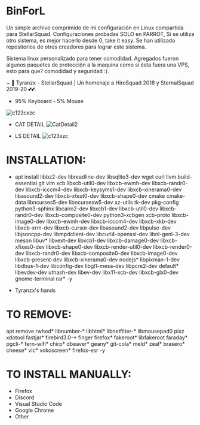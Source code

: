 # BinForL

Un simple archivo comprimido de mi configuración en Linux compartida para StellarSquad. Configuraciones probadas SOLO en PARROT, Si se utiliza otro sistema, es mejor hacerlo desde 0, take it easy. Se han utilizado repositorios de otros creadores para lograr este sistema.

Sistema linux personalizado para tener comodidad. Agregados fueron algunos paquetes de protección a la maquina como si ésta fuera una VPS, esto para que? comodidad y seguridad :).

~ 👻 Tyranzx - StellarSquad | Un homenaje a HiroSquad 2018 y SternalSquad 2019-20 💕💕.

- 95% Keyboard - 5% Mouse

![c123cxzc](https://user-images.githubusercontent.com/70720366/159963927-73053402-e361-42cc-9fd4-f61899aac780.PNG)

- CAT DETAIL
![CatDetail2](https://user-images.githubusercontent.com/70720366/159960114-b814c44f-b310-4120-8335-cd9b5d35d1d6.png)

- LS DETAIL
![c123xzc](https://user-images.githubusercontent.com/70720366/160018121-db513058-56de-428a-8b0f-791becafed53.PNG)

# INSTALLATION:
- apt install libbz2-dev libreadline-dev libsqlite3-dev wget curl llvm build-essential git vim xcb libxcb-util0-dev libxcb-ewmh-dev libxcb-randr0-dev libxcb-icccm4-dev libxcb-keysyms1-dev libxcb-xinerama0-dev libasound2-dev libxcb-xtest0-dev libxcb-shape0-dev cmake cmake-data libncurses5-dev libncursesw5-dev xz-utils tk-dev pkg-config python3-sphinx libcairo2-dev libxcb1-dev libxcb-util0-dev libxcb-randr0-dev libxcb-composite0-dev python3-xcbgen xcb-proto libxcb-image0-dev libxcb-ewmh-dev libxcb-icccm4-dev libxcb-xkb-dev libxcb-xrm-dev libxcb-cursor-dev libasound2-dev libpulse-dev libjsoncpp-dev libmpdclient-dev libcurl4-openssl-dev libnl-genl-3-dev meson libuv* libxext-dev libxcb1-dev libxcb-damage0-dev libxcb-xfixes0-dev libxcb-shape0-dev libxcb-render-util0-dev libxcb-render0-dev libxcb-randr0-dev libxcb-composite0-dev libxcb-image0-dev libxcb-present-dev libxcb-xinerama0-dev nodejs* libpixman-1-dev libdbus-1-dev libconfig-dev libgl1-mesa-dev libpcre2-dev default* libevdev-dev uthash-dev libev-dev libx11-xcb-dev libxcb-glx0-dev gnome-terminal rar* -y

- Tyranzx's hands

# TO REMOVE:
apt remove rwhod* libnumber-* libhtml* libnetfilter-* libmousepad0 pixz xdotool fastjar* firebird3.0-* finger firefox* fakeroot* libfakeroot faraday* pgcli-* fern-wifi* chirp* dbeaver* geany* git-cola* meld* zeal* brasero* cheese* vlc* vokoscreen* firefox-esr -y

# TO INSTALL MANUALLY:
- Firefox
- Discord
- Visual Studio Code
- Google Chrome
- Other

